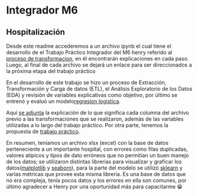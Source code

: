 # Integrador M6

## Hospitalización

Desde este readme accederemos a un archivo ipynb el cual tiene el desarrollo de el Trabajo Práctico Integrador del M6 henry referido al [proceso de transformacion](HospitalizacionETL.ipynb), en él encontrarán explicaciones en cada paso. Luego, al final de cada archivo se dejará un enlace para ser direccionados a la próxima etapa del trabajo práctico

En el desarrollo de este trabajo se hizo un proceso de Extracción, Transformación y Carga de datos (ETL), el Análisis Exploratorio de los Datos (EDA) y revisión de variables explicativas como objetivo, por último se entrenó y evaluó un modelo[regresion logistica](https://datascientest.com/es/que-es-la-regresion-logistica).

Aquí [se adjunta](Glosario.md) la explicación de lo que significa cada columna del archivo previo a las transformaciones que se realizaron, además de las variables utilizadas a lo largo del trabajo práctico. Por otra parte, tenemos la propuesta de [trabajo práctico](Proyecto%20integrador_1.md).

En resumen, teníamos un archivo xlsx (excel) con la base de datos perteneciente a un importante hospital, con errores como filas duplicadas, valores atípicos y tipos de dato erróneos que no permitían un buen manejo de los datos; se utilizaron distintas librerías para visualizar y graficar los datos([matplotlib](https://matplotlib.org/) y [seaborn](https://seaborn.pydata.org/)), para la parte del modelo se utilizó [sklearn](https://scikit-learn.org/stable/) y varias métricas que provee esta misma librería. Es una base de datos que no era compleja, tenía pocos datos y los errores en ella son comunes, por último agradecer a Henry por una oportunidad más para capacitarme 😁
